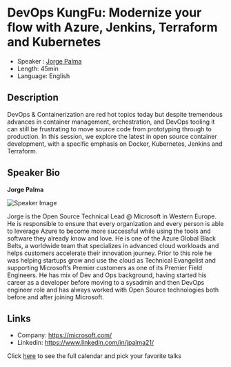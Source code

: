 DevOps KungFu: Modernize your flow with Azure, Jenkins, Terraform and Kubernetes
==========================

* Speaker   : [Jorge Palma](https://www.linkedin.com/in/jpalma21/)
* Length: 45min
* Language: English

Description
-----------

DevOps & Containerization are red hot topics today but despite tremendous advances in container management, orchestration, and DevOps tooling it can still be frustrating to move source code from prototyping through to production. In this session, we explore the latest in open source container development, with a specific emphasis on Docker, Kubernetes, Jenkins and Terraform.

Speaker Bio
-----------

**Jorge Palma**

![Speaker Image](https://media.licdn.com/mpr/mpr/shrinknp_400_400/AAEAAQAAAAAAAAReAAAAJDU2ZjNjN2E1LWYzYmEtNDZkOS04NjBiLTVmNTU1ODM0YzlmNA.jpg)

Jorge is the Open Source Technical Lead @ Microsoft in Western Europe. He is responsible to ensure that every organization and every person is able to leverage Azure to become more successful while using the tools and software they already know and love. He is one of the Azure Global Black Belts, a worldwide team that specializes in advanced cloud workloads and helps customers accelerate their innovation journey. Prior to this role he was helping startups grow and use the cloud as Technical Evangelist and supporting Microsoft’s Premier customers as one of its Premier Field Engineers. He has mix of Dev and Ops background, having started his career as a developer before moving to a sysadmin and then DevOps engineer role and has always worked with Open Source technologies both before and after joining Microsoft.

Links
-----

* Company: https://microsoft.com/
* Linkedin: https://www.linkedin.com/in/jpalma21/

Click [here][1] to see the full calendar and pick your favorite talks

[1]: https://pixels.camp/schedule/
